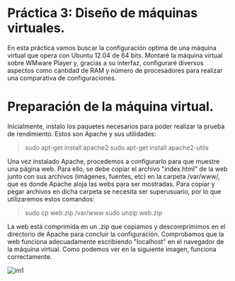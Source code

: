 Práctica 3: Diseño de máquinas virtuales.
===========================================

En esta práctica vamos buscar la configuración optima de una máquina virtual que opera con Ubuntu 12.04 de 64 bits.
Montaré la máquina virtual sobre WMware Player y, gracias a su interfaz, configuraré diversos aspectos como cantidad de RAM y número de procesadores para realizar una comparativa de configuraciones.

Preparación de la máquina virtual.
=====================================

Inicialmente, instalo los paquetes necesarios para poder realizar la prueba de rendimiento. Estos son Apache y sus utilidades:

>sudo apt-get install apache2
>sudo apt-get install apache2-utils

Una vez instalado Apache, procedemos a configurarlo para que muestre una página web. Para ello, se debe copiar el archivo "index.html" de la web junto con sus archivos (imágenes, fuentes, etc) en la carpeta /var/www/, que es donde Apache aloja las webs para ser mostradas. Para copiar y pegar archivos en dicha carpeta se necesita ser superusuario, por lo que utilizaremos estos comandos:

> sudo cp web.zip /var/www
> sudo unzip web.zip

La web está comprimida en un .zip que copiamos y descomprimimos en el directorio de Apache para concluir la configuración.
Comprobamos que la web funciona adecuadamente escribiendo "localhost" en el navegador de la máquina virtual. Como podemos ver en la siguiente imagen, funciona correctamente.

![im1](https://dl.dropbox.com/s/m4c62x7ttwqg9wx/Captura%20de%20pantalla%20de%202014-01-13%2001%3A14%3A21.png)


